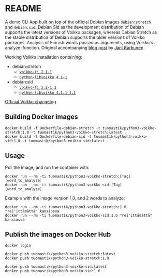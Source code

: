 README
======

A demo CLI App built on top of the [official Debian images](https://hub.docker.com/_/debian/) `debian:stretch` and `debian:sid`. Debian Sid as the development distribution of Debian supports the latest versions of Voikko packages, whereas Debian Stretch as the stable distribution of Debian supports the older versions of Voikko packages. Analysis of Finnish words passed as arguments, using Voikko's analyze-function. Original accompanying [blog post](https://janikarhunen.fi/a-journey-to-dockerize-voikko-and-python-app.html#a-journey-to-dockerize-voikko-and-python-app) by [Jani Karhunen](https://github.com/janikarh).

Working Voikko installation containing:

* debian:stretch
    * [`voikko-fi 2.1-1`](https://packages.debian.org/stretch/text/voikko-fi)
    * [`python-libvoikko 4.1-1`](https://packages.debian.org/stretch/python-libvoikko)
* debian:sid
    * [`voikko-fi 2.2-1.1`](https://packages.debian.org/sid/text/voikko-fi)
    * [`python-libvoikko 4.1.1-1.1`](https://packages.debian.org/sid/python-libvoikko)

[Official Voikko changelog](https://voikko.puimula.org/releases.html)

## Building Docker images

    docker build -f Dockerfile-debian-stretch -t tuomastik/python3-voikko-stretch:1.0 -t tuomastik/python3-voikko-stretch:latest .
    docker build -f Dockerfile-debian-sid -t tuomastik/python3-voikko-sid:1.0 -t tuomastik/python3-voikko-sid:latest .
    
## Usage

Pull the image, and run the container with:

    docker run --rm -ti tuomastik/python3-voikko-stretch:[Tag] [word_to_analyze]
    docker run --rm -ti tuomastik/python3-voikko-sid:[Tag] [word_to_analyze]

Example with the image version 1.0, and 2 words to analyze:

    docker run --rm -ti tuomastik/python3-voikko-stretch:1.0 "rei'ittämättä" kansiossa
    docker run --rm -ti tuomastik/python3-voikko-sid:1.0 "rei'ittämättä" kansiossa

## Publish the images on Docker Hub

    docker login

    docker push tuomastik/python3-voikko-stretch:latest
    docker push tuomastik/python3-voikko-stretch:1.0

    docker push tuomastik/python3-voikko-sid:latest
    docker push tuomastik/python3-voikko-sid:1.0
 